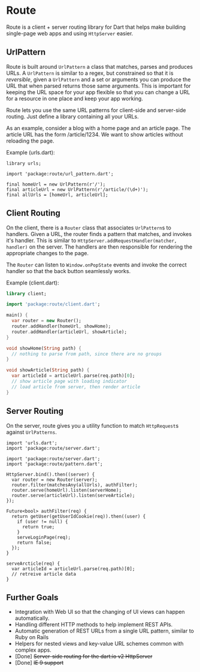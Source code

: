 Route
=====

Route is a client + server routing library for Dart that helps make building
single-page web apps and using `HttpServer` easier.

UrlPattern
----------

Route is built around `UrlPattern` a class that matches, parses and produces
URLs. A `UrlPattern` is similar to a regex, but constrained so that it is
_reversible_, given a `UrlPattern` and a set or arguments you can produce the
URL that when parsed returns those same arguments. This is important for keeping
the URL space for your app flexible so that you can change a URL for a resource
in one place and keep your app working.

Route lets you use the same URL patterns for client-side and server-side
routing. Just define a library containing all your URLs.

As an example, consider a blog with a home page and an article page. The article
URL has the form /article/1234. We want to show articles without reloading the
page.

Example (urls.dart):

    library urls;

    import 'package:route/url_pattern.dart';

    final homeUrl = new UrlPattern(r'/');
    final articleUrl = new UrlPattern(r'/article/(\d+)');
    final allUrls = [homeUrl, articleUrl];

Client Routing
--------------

On the client, there is a `Router` class that associates `UrlPattern`s
to handlers. Given a URL, the router finds a pattern that matches, and invokes
it's handler. This is similar to
`HttpServer.addRequestHandler(matcher, handler)` on the server. The handlers
are then responsible for rendering the appropriate changes to the page.

The `Router` can listen to `Window.onPopState` events and invoke the correct
handler so that the back button seamlessly works.

Example (client.dart):
```dart
library client;

import 'package:route/client.dart';

main() {
  var router = new Router();
  router.addHandler(homeUrl, showHome);
  router.addHandler(articleUrl, showArticle);
}

void showHome(String path) {
  // nothing to parse from path, since there are no groups
}

void showArticle(String path) {
  var articleId = articleUrl.parse(req.path)[0];
  // show article page with loading indicator
  // load article from server, then render article
}
```
Server Routing
--------------

On the server, route gives you a utility function to match `HttpRequest`s
against `UrlPatterns`.

    import 'urls.dart';
    import 'package:route/server.dart';

    import 'package:route/server.dart';
    import 'package:route/pattern.dart';

    HttpServer.bind().then((server) {
      var router = new Router(server);
      router.filter(matchesAny(allUrls), authFilter);
      router.serve(homeUrl).listen(serverHome);
      router.serve(articleUrl).listen(serveArticle);
    });

    Future<bool> authFilter(req) {
      return getUser(getUserIdCookie(req)).then((user) {
        if (user != null) {
          return true;
        }
        serveLoginPage(req);
        return false;
      });
    }

    serveArcticle(req) {
      var articleId = articleUrl.parse(req.path)[0];
      // retreive article data
    }

Further Goals
-------------

 * Integration with Web UI so that the changing of UI views can happen
   automatically.
 * Handling different HTTP methods to help implement REST APIs.
 * Automatic generation of REST URLs from a single URL pattern, similar to Ruby
   on Rails
 * Helpers for nested views and key-value URL schemes common with complex apps.
 * [Done] ~~Server-side routing for the dart:io v2 HttpServer~~
 * [Done] ~~IE 9 support~~
